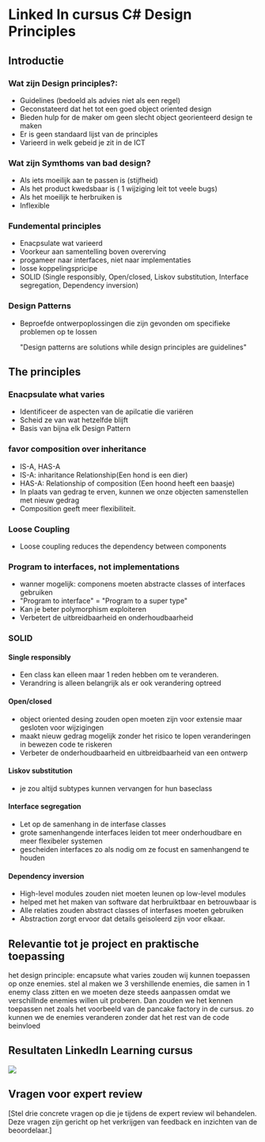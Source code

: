 # Linked In cursus C# Design Principles

 
## Introductie 

 ### Wat zijn Design principles?:
- Guidelines (bedoeld als advies niet als een regel)
- Geconstateerd dat het tot een goed object oriented design
- Bieden hulp for de maker om geen slecht object georienteerd design te maken
- Er is geen standaard lijst van de principles
- Varieerd in welk gebeid je zit in de ICT

### Wat zijn Symthoms van bad design?
- Als iets moeilijk aan te passen is (stijfheid)
- Als het product kwedsbaar is ( 1 wijziging leit tot veele bugs)
- Als het moeilijk te herbruiken is
- Inflexible

### Fundemental principles
- Enacpsulate wat varieerd
- Voorkeur aan samentelling boven overerving
- progameer naar interfaces, niet naar implementaties
- losse koppelingspricipe
- SOLID (Single responsibly, Open/closed, Liskov substitution, Interface segregation, Dependency inversion)

### Design Patterns
- Beproefde ontwerpoplossingen die zijn gevonden om specifieke problemen op te lossen
  
  "Design patterns are solutions while design principles are guidelines"

## The principles

### Enacpsulate what varies
- Identificeer de aspecten van de apilcatie die variëren 
- Scheid ze van wat hetzelfde blijft
- Basis van bijna elk Design Pattern

### favor composition over inheritance
- IS-A, HAS-A
- IS-A: inharitance Relationship(Een hond is een dier)
- HAS-A: Relationship of composition (Een hoond heeft een baasje)
- In plaats van gedrag te erven, kunnen we onze objecten samenstellen met nieuw gedrag
- Composition geeft meer flexibiliteit.

### Loose Coupling
- Loose coupling reduces the dependency between components

### Program to interfaces, not implementations
- wanner mogelijk: componens moeten abstracte classes of interfaces gebruiken
- "Program to interface" = "Program to a super type"
- Kan je beter polymorphism exploiteren
- Verbetert de uitbreidbaarheid en onderhoudbaarheid
  
### SOLID

#### Single responsibly

- Een class kan elleen maar 1 reden hebben om te veranderen.
- Verandring is alleen belangrijk als er ook verandering optreed
  
#### Open/closed
- object oriented desing zouden open moeten zijn voor extensie maar gesloten voor wijzigingen
- maakt nieuw gedrag mogelijk zonder het risico te lopen veranderingen in bewezen code te riskeren
- Verbeter de onderhoudbaarheid en uitbreidbaarheid van een ontwerp

#### Liskov substitution
-  je zou altijd subtypes kunnen vervangen for hun baseclass
  
#### Interface segregation
- Let op de samenhang in de interfase classes
- grote samenhangende interfaces leiden tot meer onderhoudbare en meer flexibeler systemen
- gescheiden interfaces zo als nodig om ze focust en samenhangend te houden

#### Dependency inversion
- High-level modules zouden niet moeten leunen op low-level modules
- helped met het maken van software dat herbruiktbaar en betrouwbaar is 
- Alle relaties zouden abstract classes of interfases moeten gebruiken
- Abstraction zorgt ervoor dat details geisoleerd zijn voor elkaar.

## Relevantie tot je project en praktische toepassing
het design principle: encapsute what varies zouden wij kunnen toepassen op onze enemies. stel al maken we 3 vershillende enemies, die samen in 1 enemy class zitten en we moeten deze steeds aanpassen omdat we verschillnde enemies willen uit proberen. Dan zouden we het kennen toepassen net zoals het voorbeeld van de pancake factory in de cursus. zo kunnen we de enemies veranderen zonder dat het rest van de code beinvloed

## Resultaten LinkedIn Learning cursus
![](/docs/Doortje/LinkenIn-Cursus/C#%20Design%20Principles.png) 


## Vragen voor expert review
[Stel drie concrete vragen op die je tijdens de expert review wil behandelen. Deze vragen zijn gericht op het verkrijgen van feedback en inzichten van de beoordelaar.]